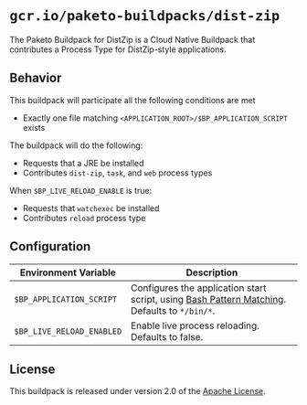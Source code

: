 # `gcr.io/paketo-buildpacks/dist-zip`
The Paketo Buildpack for DistZip is a Cloud Native Buildpack that contributes a Process Type for DistZip-style applications.

## Behavior
This buildpack will participate all the following conditions are met

* Exactly one file matching `<APPLICATION_ROOT>/$BP_APPLICATION_SCRIPT` exists

The buildpack will do the following:

* Requests that a JRE be installed
* Contributes `dist-zip`, `task`, and `web` process types

When `$BP_LIVE_RELOAD_ENABLE` is true:
* Requests that `watchexec` be installed
* Contributes `reload` process type

## Configuration
| Environment Variable      | Description                                                                                       |
| ------------------------- | ------------------------------------------------------------------------------------------------- |
| `$BP_APPLICATION_SCRIPT`  | Configures the application start script, using [Bash Pattern Matching][b]. Defaults to `*/bin/*`. |
| `$BP_LIVE_RELOAD_ENABLED` | Enable live process reloading. Defaults to false.                                                 |

## License
This buildpack is released under version 2.0 of the [Apache License][a].

[a]: http://www.apache.org/licenses/LICENSE-2.0
[b]: https://www.gnu.org/software/bash/manual/html_node/Pattern-Matching.html

